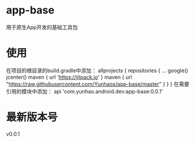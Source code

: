 # app-base
用于原生App开发的基础工具包

# 使用
在项目的根目录的build.gradle中添加：
allprojects {
    repositories {
		...
        google()
        jcenter()
        maven { url 'https://jitpack.io' }
        maven { url "https://raw.githubusercontent.com/Yunhaos/app-base/master" }
    }
}
在需要引用的模块中添加：
api 'com.yunhao.android.dev:app-base:0.0.1'

# 最新版本号
v0.0.1
